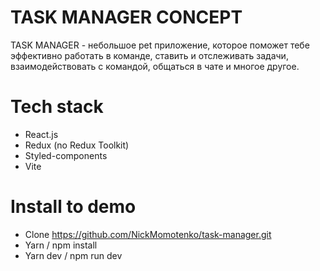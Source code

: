 # TASK MANAGER CONCEPT

TASK MANAGER - небольшое pet приложение, которое поможет тебе эффективно работать в команде, ставить и отслеживать задачи, взаимодействовать с командой, общаться в чате и многое другое. 

# Tech stack
 - React.js 
 - Redux (no Redux Toolkit)
 - Styled-components
 - Vite

# Install to demo

 - Clone https://github.com/NickMomotenko/task-manager.git
 - Yarn / npm install
 -  Yarn dev / npm run dev
